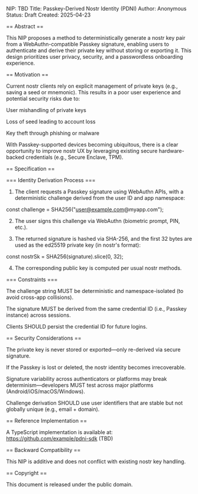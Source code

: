 NIP: TBD Title: Passkey-Derived Nostr Identity (PDNI) Author: Anonymous Status: Draft Created: 2025-04-23

== Abstract ==

This NIP proposes a method to deterministically generate a nostr key pair from a WebAuthn-compatible Passkey signature, enabling users to authenticate and derive their private key without storing or exporting it. This design prioritizes user privacy, security, and a passwordless onboarding experience.

== Motivation ==

Current nostr clients rely on explicit management of private keys (e.g., saving a seed or mnemonic). This results in a poor user experience and potential security risks due to:

User mishandling of private keys

Loss of seed leading to account loss

Key theft through phishing or malware


With Passkey-supported devices becoming ubiquitous, there is a clear opportunity to improve nostr UX by leveraging existing secure hardware-backed credentials (e.g., Secure Enclave, TPM).

== Specification ==

=== Identity Derivation Process ===

1. The client requests a Passkey signature using WebAuthn APIs, with a deterministic challenge derived from the user ID and app namespace:



const challenge = SHA256("user@example.com@myapp.com");

2. The user signs this challenge via WebAuthn (biometric prompt, PIN, etc.).


3. The returned signature is hashed via SHA-256, and the first 32 bytes are used as the ed25519 private key (in nostr's format):



const nostrSk = SHA256(signature).slice(0, 32);

4. The corresponding public key is computed per usual nostr methods.



=== Constraints ===

The challenge string MUST be deterministic and namespace-isolated (to avoid cross-app collisions).

The signature MUST be derived from the same credential ID (i.e., Passkey instance) across sessions.

Clients SHOULD persist the credential ID for future logins.


== Security Considerations ==

The private key is never stored or exported—only re-derived via secure signature.

If the Passkey is lost or deleted, the nostr identity becomes irrecoverable.

Signature variability across authenticators or platforms may break determinism—developers MUST test across major platforms (Android/iOS/macOS/Windows).

Challenge derivation SHOULD use user identifiers that are stable but not globally unique (e.g., email + domain).


== Reference Implementation ==

A TypeScript implementation is available at: https://github.com/example/pdni-sdk (TBD)

== Backward Compatibility ==

This NIP is additive and does not conflict with existing nostr key handling.

== Copyright ==

This document is released under the public domain.

